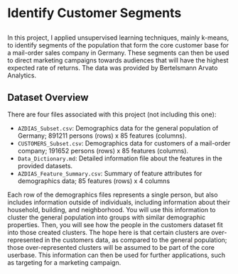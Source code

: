 # Identify Customer Segments
##
In this project, I applied unsupervised learning techniques, mainly k-means, to identify segments of the population that form the core customer base for a mail-order sales company in Germany. These segments can then be used to direct marketing campaigns towards audiences that will have the highest expected rate of returns. The data was provided by Bertelsmann Arvato Analytics.

## Dataset Overview
There are four files associated with this project (not including this one):

- `AZDIAS_Subset.csv`: Demographics data for the general population of Germany; 891211 persons (rows) x 85 features (columns).
- `CUSTOMERS_Subset.csv`: Demographics data for customers of a mail-order company; 191652 persons (rows) x 85 features (columns).
- `Data_Dictionary.md`: Detailed information file about the features in the provided datasets.
- `AZDIAS_Feature_Summary.csv`: Summary of feature attributes for demographics data; 85 features (rows) x 4 columns

Each row of the demographics files represents a single person, but also includes information outside of individuals, including information about their household, building, and neighborhood. You will use this information to cluster the general population into groups with similar demographic properties. Then, you will see how the people in the customers dataset fit into those created clusters. The hope here is that certain clusters are over-represented in the customers data, as compared to the general population; those over-represented clusters will be assumed to be part of the core userbase. This information can then be used for further applications, such as targeting for a marketing campaign.
